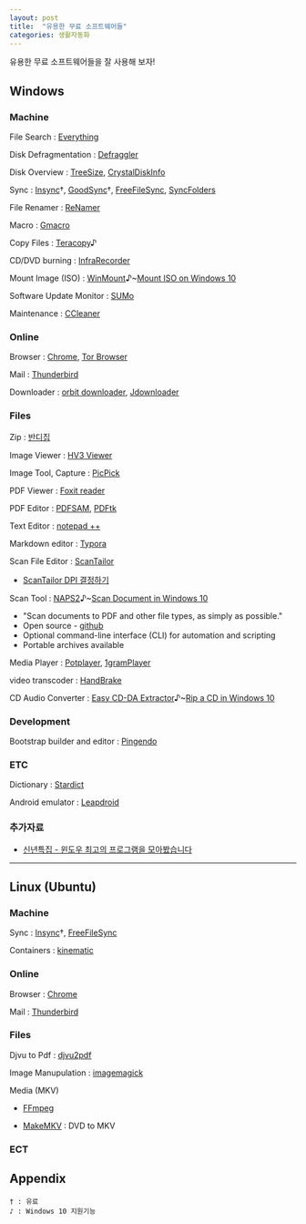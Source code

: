 ```yaml
---
layout: post
title:  "유용한 무료 소프트웨어들"
categories: 생활자동화
---
```



유용한 무료 소프트웨어들을 잘 사용해 보자!


Windows 
---------

### Machine

File Search : [Everything](https://www.voidtools.com/ko-kr/)

Disk Defragmentation : [Defraggler](http://www.piriform.com/defraggler)

Disk Overview : [TreeSize](http://www.jam-software.com/treesize_free/), [CrystalDiskInfo](https://crystalmark.info/software/CrystalDiskInfo/index-e.html)

Sync : [Insync](https://www.insynchq.com/)†, [GoodSync](https://www.goodsync.com/)†, [FreeFileSync](https://www.freefilesync.org/), [SyncFolders](http://www.syncfolders.elementfx.com/)

File Renamer : [ReNamer](https://www.den4b.com/products/renamer)

Macro : [Gmacro](http://gmacro.co.kr/macro/)

Copy Files : [Teracopy](http://www.codesector.com/teracopy)♪

CD/DVD burning : [InfraRecorder](http://infrarecorder.org/)

Mount Image (ISO) : [WinMount](http://www.winmount.com/)♪~[Mount ISO on Windows 10](https://www.windowscentral.com/how-mount-or-unmount-iso-images-windows-10)

Software Update Monitor : [SUMo](https://www.kcsoftwares.com/?sumo)

Maintenance : [CCleaner](http://www.piriform.com/ccleaner)


### Online

Browser : [Chrome](https://www.google.com/chrome/browser/desktop/index.html), [Tor Browser](https://www.torproject.org/projects/torbrowser.html.en)

Mail : [Thunderbird](https://www.mozilla.org/en-US/thunderbird/)

Downloader : [orbit downloader](http://www.orbitdownloader.com/), [Jdownloader](http://jdownloader.org/)


### Files

Zip : [반디집](https://www.bandisoft.co.kr/bandizip/)

Image Viewer : [HV3 Viewer](https://kippler.com/multi/hv3v/)

Image Tool, Capture : [PicPick](http://ngwin.com/kr)

PDF Viewer : [Foxit reader](https://www.foxitsoftware.com/pdf-reader/)

PDF Editor : [PDFSAM](http://www.pdfsam.org/), [PDFtk](https://www.pdflabs.com/tools/pdftk-the-pdf-toolkit/)

Text Editor : [notepad ++](https://notepad-plus-plus.org/)

Markdown editor : [Typora](https://typora.io/)

Scan File Editor : [ScanTailor](http://scantailor.org/)

* [ScanTailor DPI 결정하기](http://heunoni.tistory.com/entry/ScanTailor-DPI-%EA%B2%B0%EC%A0%95%ED%95%98%EA%B8%B0#.V3hhSIyRXxA)

Scan Tool : [NAPS2](https://www.naps2.com/)♪~[Scan Document in Windows 10](http://www.dummies.com/computers/operating-systems/windows-10/how-to-scan-documents-in-windows-10/)

* "Scan documents to PDF and other file types, as simply as possible."
* Open source - [github](https://github.com/cyanfish/naps2)
* Optional command-line interface (CLI) for automation and scripting
* Portable archives available

Media Player : [Potplayer](https://potplayer.daum.net/), [1gramPlayer](http://1gram.net/)

video transcoder : [HandBrake](https://handbrake.fr/downloads.php)

CD Audio Converter : [Easy CD-DA Extractor](https://www.poikosoft.com/)♪~[Rip a CD in Windows 10](https://www.easytechguides.com/rip-a-cd-in-windows.html)



### Development

Bootstrap builder and editor : [Pingendo](https://pingendo.com/)


### ETC

Dictionary : [Stardict](http://www.stardict.org/)

Android emulator : [Leapdroid](http://www.leapdroid.com/)

### 추가자료

* [신년특집 - 윈도우 최고의 프로그램을 모아봤습니다](http://sergeswin.com/1059)


***


Linux (Ubuntu)
----------------


### Machine

Sync : [Insync](https://www.insynchq.com/)†, [FreeFileSync](https://www.freefilesync.org/)

Containers : [kinematic](https://kitematic.com/) 

### Online


Browser : [Chrome](https://www.google.com/chrome/browser/desktop/index.html)

Mail : [Thunderbird](https://www.mozilla.org/en-US/thunderbird/)


### Files

Djvu to Pdf : [djvu2pdf](http://0x2a.at/s/projects/djvu2pdf)

Image Manupulation : [imagemagick](https://www.imagemagick.org/script/index.php)

Media (MKV)

* [FFmpeg](https://www.ffmpeg.org/)

* [MakeMKV](http://www.makemkv.com/download/) : DVD to MKV


### ECT  





Appendix 
----------

```
† : 유료
♪ : Windows 10 지원기능
```